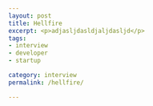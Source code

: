 ```yaml
---
layout: post
title: Hellfire
excerpt: <p>adjasljdasldjaljdasljd</p>
tags:
- interview
- developer
- startup

category: interview
permalink: /hellfire/

---
```



